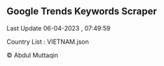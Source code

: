 

## Google Trends Keywords Scraper 
 
Last Update 06-04-2023 , 07:49:59

Country List :
VIETNAM.json



© Abdul Muttaqin 
